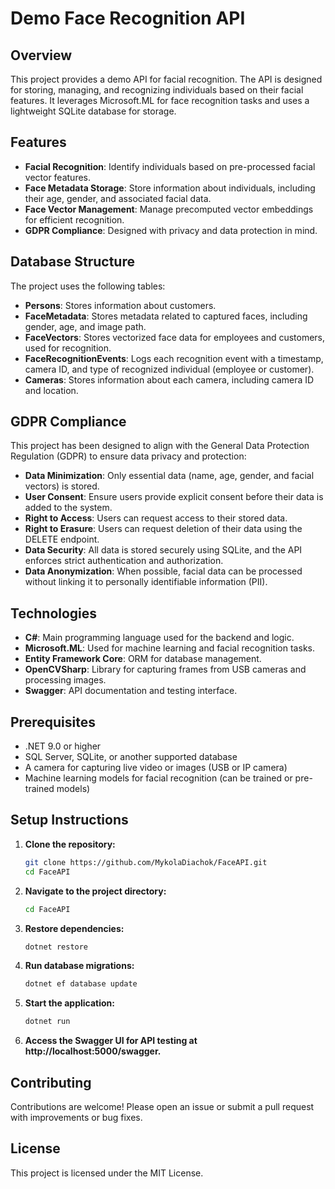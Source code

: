 # Demo Face Recognition API

## Overview
This project provides a demo API for facial recognition. The API is designed for storing, managing, and recognizing individuals based on their facial features. It leverages Microsoft.ML for face recognition tasks and uses a lightweight SQLite database for storage.

## Features
- **Facial Recognition**: Identify individuals based on pre-processed facial vector features.
- **Face Metadata Storage**: Store information about individuals, including their age, gender, and associated facial data.
- **Face Vector Management**: Manage precomputed vector embeddings for efficient recognition.
- **GDPR Compliance**: Designed with privacy and data protection in mind.

## Database Structure
The project uses the following tables:

- **Persons**: Stores information about customers.
- **FaceMetadata**: Stores metadata related to captured faces, including gender, age, and image path.
- **FaceVectors**: Stores vectorized face data for employees and customers, used for recognition.
- **FaceRecognitionEvents**: Logs each recognition event with a timestamp, camera ID, and type of recognized individual (employee or customer).
- **Cameras**: Stores information about each camera, including camera ID and location.

## GDPR Compliance
This project has been designed to align with the General Data Protection Regulation (GDPR) to ensure data privacy and protection:
- **Data Minimization**: Only essential data (name, age, gender, and facial vectors) is stored.
- **User Consent**: Ensure users provide explicit consent before their data is added to the system.
- **Right to Access**: Users can request access to their stored data.
- **Right to Erasure**: Users can request deletion of their data using the DELETE endpoint.
- **Data Security**: All data is stored securely using SQLite, and the API enforces strict authentication and authorization.
- **Data Anonymization**: When possible, facial data can be processed without linking it to personally identifiable information (PII).

## Technologies
- **C#**: Main programming language used for the backend and logic.
- **Microsoft.ML**: Used for machine learning and facial recognition tasks.
- **Entity Framework Core**: ORM for database management.
- **OpenCVSharp**: Library for capturing frames from USB cameras and processing images.
- **Swagger**: API documentation and testing interface.

## Prerequisites
- .NET 9.0 or higher
- SQL Server, SQLite, or another supported database
- A camera for capturing live video or images (USB or IP camera)
- Machine learning models for facial recognition (can be trained or pre-trained models)

## Setup Instructions

1. **Clone the repository:**
   ```bash
   git clone https://github.com/MykolaDiachok/FaceAPI.git
   cd FaceAPI
2. **Navigate to the project directory:**
   ```bash   
   cd FaceAPI
3. **Restore dependencies:**
   ```bash   
   dotnet restore
4. **Run database migrations:**
   ```bash   
   dotnet ef database update
5. **Start the application:**
   ```bash   
   dotnet run
6. **Access the Swagger UI for API testing at http://localhost:5000/swagger.**

## Contributing
Contributions are welcome! Please open an issue or submit a pull request with improvements or bug fixes.

## License
This project is licensed under the MIT License.
